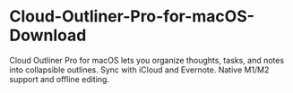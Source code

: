 # Cloud-Outliner-Pro-for-macOS-Download
Cloud Outliner Pro for macOS lets you organize thoughts, tasks, and notes into collapsible outlines. Sync with iCloud and Evernote. Native M1/M2 support and offline editing.
